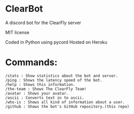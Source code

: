 # ClearBot
A discord bot for the ClearFly server

MIT license

Coded in Python using pycord
Hosted on Heroku
# Commands:
```
/stats : Show statistics about the bot and server.
/ping : Shows the latency speed of the bot.
/help : Shows this information.
/the-team : Shows The ClearFly Team!
/avatar : Shows your avatar.
/ascii : Converts text in to ascii.
/who-is : Shows all kind of information about a user.
/github : Shows the bot's GitHub repository.(this repo)

